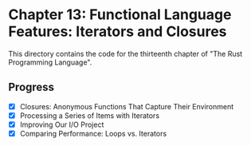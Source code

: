# Chapter 13: Functional Language Features: Iterators and Closures

This directory contains the code for the thirteenth chapter of "The Rust
Programming Language".

## Progress

- [x] Closures: Anonymous Functions That Capture Their Environment
- [x] Processing a Series of Items with Iterators
- [x] Improving Our I/O Project
- [x] Comparing Performance: Loops vs. Iterators